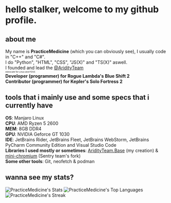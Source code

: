 # hello stalker, welcome to my github profile.
## about me
My name is **PracticeMedicine** (which you can obviously see), I usually code in "C++" and "C#". \
I do "Python", "HTML", "CSS", "JS(X)" and "TS(X)" aswell. \
I founded and lead the [@AridityTeam](https://github.com/AridityTeam) \
<sup><sub><sup><sub>Advocate for Linux and FOSS</sub></sup></sub></sup> \
**Developer (programmer) for Rogue Lambda's Blue Shift 2** \
**Contributor (programmer) for Kepler's Solo Fortress 2**

## tools that i mainly use and some specs that i currently have
**OS**: Manjaro Linux \
**CPU**: AMD Ryzen 5 2600 \
**MEM**: 8GB DDR4 \
**GPU**: NVIDIA Geforce GT 1030 \
**IDE**: JetBrains Rider, JetBrains Fleet, JetBrains WebStorm, JetBrains PyCharm Community Edition and Visual Studio Code \
**Libraries I used mostly or sometimes**: [AridityTeam.Base](https://bitbucket.org/aridity-project-src/aridity-dotnet-libraries) (my creation) & [mini-chromium](https://github.com/getsentry/mini-chromium) (Sentry team's fork) \
**Some other tools**: Git, neofetch & podman

## wanna see my stats?
![PracticeMedicine's Stats](https://github-readme-stats.vercel.app/api?username=PracticeMedicine&theme=monokai&show_icons=true&hide_border=false&count_private=true) 
![PracticeMedicine's Top Languages](https://github-readme-stats.vercel.app/api/top-langs/?username=PracticeMedicine&theme=monokai&show_icons=true&hide_border=false&layout=compact) \
![PracticeMedicine's Streak](https://github-readme-streak-stats.herokuapp.com/?user=PracticeMedicine&theme=monokai&hide_border=false)
